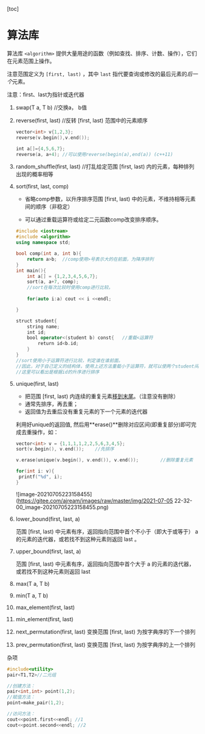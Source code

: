 [toc]

# 算法库



算法库 `<algorithm>` 提供大量用途的函数（例如查找、排序、计数、操作），它们在元素范围上操作。

注意范围定义为 `[first, last)` ，其中 `last` 指代要查询或修改的最后元素的*后一个*元素。

注意：first、last为指针或迭代器

1. swap(T a, T b)      //交换a， b值

2. reverse(first, last)    //反转 [first, last) 范围中的元素顺序

   ```c++
   vector<int> v{1,2,3};
   reverse(v.begin(),v.end());
   
   int a[]={4,5,6,7};
   reverse(a, a+4);	//可以使用reverse(begin(a),end(a)) (c++11)
   ```

3. random_shuffle(first, last)   //打乱给定范围 [first, last) 内的元素，每种排列出现的概率相等

4. sort(first, last, comp)

   - 省略comp参数，以升序排序范围 [first, last) 中的元素，不维持相等元素间的顺序（非稳定）

   - 可以通过重载运算符或给定二元函数comp改变排序顺序。

   ```c++
   #include <iostream>
   #include <algorithm>
   using namespace std;
   
   bool comp(int a, int b){
       return a>b;  //comp使用>号表示大的在前面，为降序排列
   }
   int main(){
       int a[] = {1,2,3,4,5,6,7};
       sort(a, a+7, comp);
       //sort在每次比较时使用comp进行比较。
       
       for(auto i:a) cout << i <<endl;
   
   }
   
   ```

   ```c++
   struct student{
       string name;
       int id;
       bool operator<(student b) const{   //重载<运算符
           return id<b.id;
       }
   }
   //sort使用小于运算符进行比较，判定谁在谁前面。
   //因此，对于自己定义的结构体，使用上述方法重载小于运算符，就可以使两个student间可以使用<进行比较，也就可以使用sort进行排序了。
   //这里可以看出是根据id的升序进行排序
   
   ```

5. unique(first, last)

   - 把范围 [first, last) 内连续的重复元素<u>移到末尾</u>。（注意没有删除）
   - 通常先排序，再去重；
   - 返回值为去重后没有重复元素的下一个元素的迭代器

   利用好unique的返回值, 然后用**erase()**删除对应区间(即重复部分)即可完成去重操作，如：

   ```c
   vector<int> v = {1,1,1,1,2,2,5,6,3,4,5};
   sort(v.begin(), v.end());    //先排序
   
   v.erase(unique(v.begin(), v.end()), v.end());		//删除重复元素
   
   for(int i: v){
   	printf("%d", i);
   }
   ```

   ![image-20210705223158455](https://gitee.com/ajream/images/raw/master/img/2021-07-05 22-32-00_image-20210705223158455.png)

6. lower_bound(first, last, a)     

   范围 [first, last) 中元素有序，返回指向范围中首个不小于（即大于或等于） a 的元素的迭代器，或若找不到这种元素则返回 last 。

7. upper_bound(first, last, a)

   范围 [first, last) 中元素有序，返回指向范围中首个大于 a 的元素的迭代器，或若找不到这种元素则返回 last 

8. max(T a, T b)

9. min(T a, T b)

10. max_element(first, last) 

11. min_element(first, last)

12. next_permutation(first, last)  变换范围 [first, last) 为按字典序的下一个排列

13. prev_permutation(first, last)  变换范围 [first, last) 为按字典序的上一个排列



杂项

```c
#include<utility>
pair<T1,T2>//二元组

//创建方法：
pair<int,int> point(1,2);
//赋值方法：
point=make_pair(1,2);

//访问方法：
cout<<point.first<<endl; //1
cout<<point.second<<endl; //2
```


